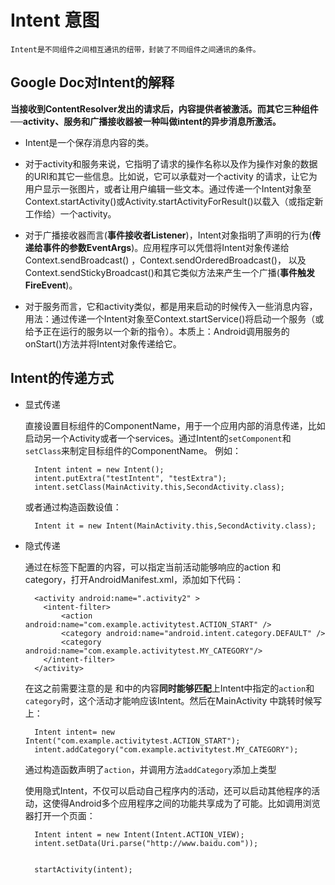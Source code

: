# Intent 意图
	Intent是不同组件之间相互通讯的纽带，封装了不同组件之间通讯的条件。

## Google Doc对Intent的解释

**当接收到ContentResolver发出的请求后，内容提供者被激活。而其它三种组件──activity、服务和广播接收器被一种叫做intent的异步消息所激活。**

* Intent是一个保存消息内容的类。
  

* 对于activity和服务来说，它指明了请求的操作名称以及作为操作对象的数据的URI和其它一些信息。比如说，它可以承载对一个activity 的请求，让它为用户显示一张图片，或者让用户编辑一些文本。通过传递一个Intent对象至 Context.startActivity()或Activity.startActivityForResult()以载入（或指定新工作给）一个activity。
  

* 对于广播接收器而言(**事件接收者Listener**)，Intent对象指明了声明的行为(**传递给事件的参数EventArgs**)。应用程序可以凭借将Intent对象传递给 Context.sendBroadcast() ，Context.sendOrderedBroadcast()， 以及Context.sendStickyBroadcast()和其它类似方法来产生一个广播(**事件触发FireEvent**)。
  

* 对于服务而言，它和activity类似，都是用来启动的时候传入一些消息内容，用法：通过传递一个Intent对象至Context.startService()将启动一个服务（或给予正在运行的服务以一个新的指令）。本质上：Android调用服务的onStart()方法并将Intent对象传递给它。

## Intent的传递方式
* 显式传递

	直接设置目标组件的ComponentName，用于一个应用内部的消息传递，比如启动另一个Activity或者一个services。通过Intent的`setComponent`和`setClass`来制定目标组件的ComponentName。
	例如：
		
		Intent intent = new Intent();  
        intent.putExtra("testIntent", "testExtra");  
        intent.setClass(MainActivity.this,SecondActivity.class);

	或者通过构造函数设值：

        Intent it = new Intent(MainActivity.this,SecondActivity.class);    

* 隐式传递

	通过在<activity>标签下配置<intent-filter>的内容，可以指定当前活动能够响应的action 和category，打开AndroidManifest.xml，添加如下代码： 

	    <activity android:name=".activity2" >   
          <intent-filter>   
              <action android:name="com.example.activitytest.ACTION_START" />   
              <category android:name="android.intent.category.DEFAULT" />   
			  <category android:name="com.example.activitytest.MY_CATEGORY"/>
          </intent-filter>   
		</activity>   

	在这之前需要注意的是 <action>和<category>中的内容**同时能够匹配**上Intent中指定的`action`和`category`时，这个活动才能响应该Intent。然后在MainActivity 中跳转时候写上： 

	    Intent intent= new Intent("com.example.activitytest.ACTION_START");   
		intent.addCategory("com.example.activitytest.MY_CATEGORY");  

	通过构造函数声明了`action`，并调用方法`addCategory`添加上类型

    使用隐式Intent，不仅可以启动自己程序内的活动，还可以启动其他程序的活动，这使得Android多个应用程序之间的功能共享成为了可能。比如调用浏览器打开一个页面：
		
		Intent intent = new Intent(Intent.ACTION_VIEW);   
		intent.setData(Uri.parse("http://www.baidu.com"));   
		
		
		startActivity(intent);    